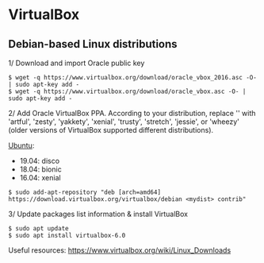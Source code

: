 # VirtualBox

## Debian-based Linux distributions

1/ Download and import Oracle public key

```
$ wget -q https://www.virtualbox.org/download/oracle_vbox_2016.asc -O- | sudo apt-key add -
$ wget -q https://www.virtualbox.org/download/oracle_vbox.asc -O- | sudo apt-key add -
```

2/ Add Oracle VirtualBox PPA. According to your distribution, replace '<mydist>'
 with 'artful', 'zesty', 'yakkety', 'xenial', 'trusty', 'stretch', 'jessie', or 'wheezy'
  (older versions of VirtualBox supported different distributions).<br/>
  
[Ubuntu](https://wiki.ubuntu.com/Releases):
* 19.04: disco
* 18.04: bionic
* 16.04: xenial
```
$ sudo add-apt-repository "deb [arch=amd64] https://download.virtualbox.org/virtualbox/debian <mydist> contrib"
```

3/ Update packages list information & install VirtualBox

```
$ sudo apt update
$ sudo apt install virtualbox-6.0
```

Useful resources:
https://www.virtualbox.org/wiki/Linux_Downloads
